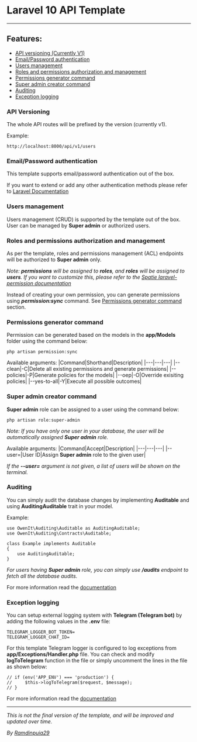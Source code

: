 # Laravel 10 API Template

---

<div class="postman-run-button"
data-postman-action="collection/fork"
data-postman-visibility="public"
data-postman-var-1="12320182-6fcac736-ede7-433f-8f2d-67ed43b992e0"
data-postman-collection-url="entityId=12320182-6fcac736-ede7-433f-8f2d-67ed43b992e0&entityType=collection&workspaceId=6b862512-f677-440f-a1d0-e79ff8671d6a"></div>
<script type="text/javascript">
  (function (p,o,s,t,m,a,n) {
    !p[s] && (p[s] = function () { (p[t] || (p[t] = [])).push(arguments); });
    !o.getElementById(s+t) && o.getElementsByTagName("head")[0].appendChild((
      (n = o.createElement("script")),
      (n.id = s+t), (n.async = 1), (n.src = m), n
    ));
  }(window, document, "_pm", "PostmanRunObject", "https://run.pstmn.io/button.js"));
</script>

## Features:

-   [API versioning (Currently V1)](#api-versioning)
-   [Email/Password authentication](#emailpassword-authentication)
-   [Users management](#users-management)
-   [Roles and permissions authorization and management](#roles-and-permissions-authorization-and-management)
-   [Permissions generator command](#permissions-generator-command)
-   [Super admin creator command](#super-admin-creator-command)
-   [Auditing](#auditing)
-   [Exception logging](#exception-logging)

### API Versioning

The whole API routes will be prefixed by the version (currently v1).

Example:

```
http://localhost:8000/api/v1/users
```

### Email/Password authentication

This template supports email/password authentication out of the box.

If you want to extend or add any other authentication methods please refer to [Laravel Documentation](https://laravel.com/docs/10.x/authentication)

### Users management

Users management (CRUD) is supported by the template out of the box. User can be managed by **Super admin** or authorized users.

### Roles and permissions authorization and management

As per the template, roles and permissions management (ACL) endpoints will be authorized to **Super admin** only.

_Note: **permissions** will be assigned to **roles**, and **roles** will be assigned to **users**. If you want to customize this, please refer to the [Spatie laravel-permission documentation](https://spatie.be/docs/laravel-permission/v6/introduction)_

Instead of creating your own permission, you can generate permissions using _**permission:sync**_ command. See [Permissions generator command](#permissions-generator-command) section.

### Permissions generator command

Permission can be generated based on the models in the **app/Models** folder using the command below:

```
php artisan permission:sync
```

Available arguments:
|Command|Shorthand|Description|
|---|---|---|
|--clean|-C|Delete all existing permissions and generate permissions|
|--policies|-P|Generate policies for the models|
|--oep|-O|Override exisiting policies|
|--yes-to-all|-Y|Execute all possible outcomes|

### Super admin creator command

**Super admin** role can be assigned to a user using the command below:

```
php artisan role:super-admin
```

_Note: If you have only one user in your database, the user will be automatically assigned **Super admin** role._

Available arguments:
|Command|Accept|Description|
|---|---|---|
|--user=|User ID|Assign **Super admin** role to the given user|

_If the **--user=** argument is not given, a list of users will be shown on the terminal._

### Auditing

You can simply audit the database changes by implementing **Auditable** and using **AuditingAuditable** trait in your model.

Example:

```
use OwenIt\Auditing\Auditable as AuditingAuditable;
use OwenIt\Auditing\Contracts\Auditable;

class Example implements Auditable
{
    use AuditingAuditable;
}
```

_For users having **Super admin** role, you can simply use **/audits** endpoint to fetch all the database audits._

For more information read the [documentation](https://laravel-auditing.com/)

### Exception logging

You can setup external logging system with **Telegram (Telegram bot)** by adding the following values in the **.env** file:

```
TELEGRAM_LOGGER_BOT_TOKEN=
TELEGRAM_LOGGER_CHAT_ID=
```

For this template Telegram logger is configured to log exceptions from **app/Exceptions/Handler.php** file. You can check and modify **logToTelegram** function in the file or simply uncomment the lines in the file as shown below:

```
// if (env('APP_ENV') === 'production') {
//     $this->logToTelegram($request, $message);
// }
```

For more information read the [documentation](https://github.com/grkamil/laravel-telegram-logging)

---

_This is not the final version of the template, and will be improved and updated over time._

_By [Ramdinpuia29](https://github.com/Ramdinpuia29)_
